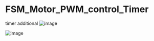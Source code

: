 # FSM_Motor_PWM_control_Timer
timer additional
![image](https://user-images.githubusercontent.com/82801399/196065588-da6bd97c-53e6-42ba-8768-8992c99b4bbc.png)


![image](https://user-images.githubusercontent.com/82801399/196070107-508e6be1-6f3d-4a9c-a87f-db885842f3de.png)



